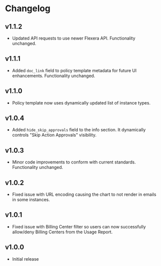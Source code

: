 # Changelog

## v1.1.2

- Updated API requests to use newer Flexera API. Functionality unchanged.

## v1.1.1

- Added `doc_link` field to policy template metadata for future UI enhancements. Functionality unchanged.

## v1.1.0

- Policy template now uses dynamically updated list of instance types.

## v1.0.4

- Added `hide_skip_approvals` field to the info section. It dynamically controls "Skip Action Approvals" visibility.

## v1.0.3

- Minor code improvements to conform with current standards. Functionality unchanged.

## v1.0.2

- Fixed issue with URL encoding causing the chart to not render in emails in some instances.

## v1.0.1

- Fixed issue with Billing Center filter so users can now successfully allow/deny Billing Centers from the Usage Report.

## v1.0.0

- Initial release
